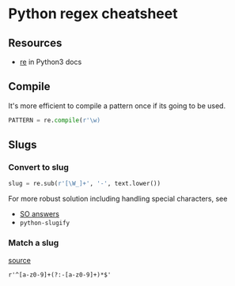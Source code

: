 # Python regex cheatsheet

## Resources

- [re](https://docs.python.org/3/library/re.html) in Python3 docs


## Compile

It's more efficient to compile a pattern once if its going to be used.

```python
PATTERN = re.compile(r'\w)
```



## Slugs

### Convert to slug

```python
slug = re.sub(r'[\W_]+', '-', text.lower())
```

For more robust solution including handling special characters, see

- [SO answers](https://stackoverflow.com/questions/5574042/string-slugification-in-python)
- `python-slugify`

### Match a slug

[source](https://www.regextester.com/104056)

`r'^[a-z0-9]+(?:-[a-z0-9]+)*$'`

<!--stackedit_data:
eyJoaXN0b3J5IjpbMTQxMDM0ODA3OV19
-->